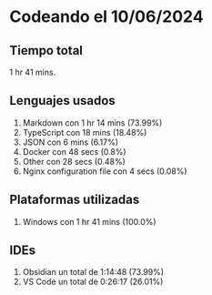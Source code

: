 # Codeando el 10/06/2024

## Tiempo total
1 hr 41 mins.

## Lenguajes usados
1. Markdown con 1 hr 14 mins (73.99%)
1. TypeScript con 18 mins (18.48%)
1. JSON con 6 mins (6.17%)
1. Docker con 48 secs (0.8%)
1. Other con 28 secs (0.48%)
1. Nginx configuration file con 4 secs (0.08%)

## Plataformas utilizadas
1. Windows con 1 hr 41 mins (100.0%)

## IDEs
1. Obsidian un total de 1:14:48 (73.99%)
1. VS Code un total de 0:26:17 (26.01%)
